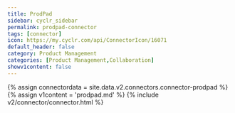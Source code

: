 ```yaml
---
title: ProdPad
sidebar: cyclr_sidebar
permalink: prodpad-connector
tags: [connector]
icon: https://my.cyclr.com/api/ConnectorIcon/16071
default_header: false
category: Product Management
categories: [Product Management,Collaboration]
showv1content: false
---
```

{% assign connectordata = site.data.v2.connectors.connector-prodpad %}
{% assign v1content = 'prodpad.md' %}
{% include v2/connector/connector.html %}	